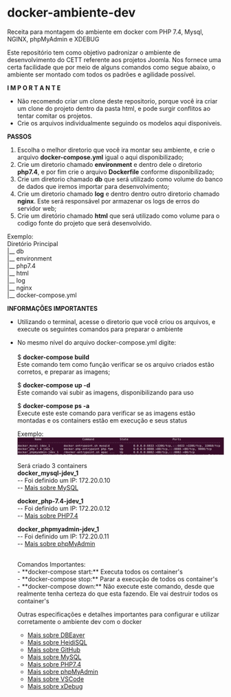 # docker-ambiente-dev
Receita para montagem do ambiente em docker com PHP 7.4, Mysql, NGINX, phpMyAdmin e XDEBUG

Este repositório tem como objetivo padronizar o ambiente de desenvolvimento do CETT referente aos projetos Joomla.
Nos fornece uma certa facilidade que por meio de alguns comandos como segue abaixo, o ambiente ser montado com todos os padrões e agilidade possível.


**I M P O R T A N T E**
- Não recomendo criar um clone deste repositorio, porque você ira criar um clone do projeto dentro da pasta html, e pode surgir conflitos ao tentar comitar os projetos.
- Crie os arquivos individualmente seguindo os modelos aqui disponiveis.


**PASSOS**
1) Escolha o melhor diretorio que você ira montar seu ambiente, e crie o arquivo **docker-compose.yml** igual o aqui disponibilizado;
2) Crie um diretorio chamado **environment** e dentro dele o diretorio **php7.4**, e por fim crie o arquivo **Dockerfile** conforme disponibilizado;
3) Crie um diretorio chamado **db** que será utilizado como volume do banco de dados que iremos importar para desenvolvimento;
4) Crie um diretorio chamado **log** e dentro dentro outro diretorio chamado **nginx**. Este será responsável por armazenar os logs de erros do servidor web;
5) Crie um diretório chamado **html** que será utilizado como volume para o codigo fonte do projeto que será desenvolvido.

Exemplo:<br/>
Diretório Principal<br/>
|__ db<br/>
|__ environment<br/>
     |__ php7.4<br/>
|__ html<br/>
|__ log<br/>
     |__ nginx<br/>
|__ docker-compose.yml

**INFORMAÇÕES IMPORTANTES**
- Utilizando o terminal, acesse o diretorio que você criou os arquivos, e execute os seguintes comandos para preparar o ambiente
- No mesmo nível do arquivo docker-compose.yml digite:<br/><br/>
  $ **docker-compose build**<br/>
  Este comando tem como função verificar se os arquivo criados estão corretos, e preparar as imagens;<br/>
  
  $ **docker-compose up -d**<br/>
  Este comando vai subir as imagens, disponibilizando para uso<br/>
  
  $ **docker-compose ps -a**<br/>
  Execute este este comando para verificar se as imagens estão montadas e os containers estão em execução e seus status<br/>
  
  Exemplo:
  ![Exemplo do ambiente rodando](assets/images/ambiente-docker-compos-ps-a.png)
  <br/>
  
  Será criado 3 containers<br/>
  **docker_mysql-jdev_1** <br/>
  -- Foi definido um IP: 172.20.0.10<br/>
  -- [Mais sobre MySQL](https://github.com/jlowcode/docker-ambiente-dev/tree/main/documentation/mysql.md)

  **docker_php-7.4-jdev_1**<br/>
  -- Foi definido um IP: 172.20.0.12<br/>
  -- [Mais sobre PHP7.4](https://github.com/jlowcode/docker-ambiente-dev/tree/main/documentation/php74.md)

  **docker_phpmyadmin-jdev_1**<br/>
  -- Foi definido um IP: 172.20.0.11<br/>
  -- [Mais sobre phpMyAdmin](https://github.com/jlowcode/docker-ambiente-dev/tree/main/documentation/phpmyadmin.md)

  <br/>
  Comandos Importantes:<br/>
  - **docker-compose start:** Executa todos os container's<br/>
  - **docker-compose stop:** Parar a execução de todos os container's<br/>
  - **docker-compose down:** Não execute este comando, desde que realmente tenha certeza do que esta fazendo. Ele vai destruir todos os container's<br/>


  Outras especificações e detalhes importantes para configurar e utilizar corretamente o ambiente dev com o docker
  - [Mais sobre DBEaver](https://github.com/jlowcode/docker-ambiente-dev/tree/main/documentation/dbeaver.md)
  - [Mais sobre HeidiSQL](https://github.com/jlowcode/docker-ambiente-dev/tree/main/documentation/heidisql.md)
  - [Mais sobre GitHub](https://github.com/jlowcode/docker-ambiente-dev/tree/main/documentation/github.md)
  - [Mais sobre MySQL](https://github.com/jlowcode/docker-ambiente-dev/tree/main/documentation/mysql.md)
  - [Mais sobre PHP7.4](https://github.com/jlowcode/docker-ambiente-dev/tree/main/documentation/php74.md)
  - [Mais sobre phpMyAdmin](https://github.com/jlowcode/docker-ambiente-dev/tree/main/documentation/phpmyadmin.md)
  - [Mais sobre VSCode](https://github.com/jlowcode/docker-ambiente-dev/tree/main/documentation/vscode.md)
  - [Mais sobre xDebug](https://github.com/jlowcode/docker-ambiente-dev/tree/main/documentation/xdebug.md)